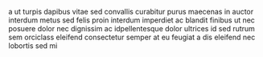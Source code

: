 a ut turpis dapibus vitae sed convallis curabitur purus maecenas in auctor
interdum metus sed felis proin interdum imperdiet ac blandit finibus ut nec
posuere dolor nec dignissim ac idpellentesque dolor ultrices id sed rutrum sem
orciclass eleifend consectetur semper at eu feugiat a dis eleifend nec lobortis
sed mi